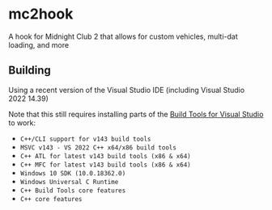 # mc2hook
A hook for Midnight Club 2 that allows for custom vehicles, multi-dat loading, and more

## Building
Using a recent version of the Visual Studio IDE (including Visual Studio 2022 14.39)

Note that this still requires installing parts of the [Build Tools for Visual Studio](https://visualstudio.microsoft.com/downloads/#build-tools-for-visual-studio-2022) to work:

- `C++/CLI support for v143 build tools` 
- `MSVC v143 - VS 2022 C++ x64/x86 build tools`
- `C++ ATL for latest v143 build tools (x86 & x64)`
- `C++ MFC for latest v143 build tools (x86 & x64)`
- `Windows 10 SDK (10.0.18362.0)`
- `Windows Universal C Runtime`
- `C++ Build Tools core features`
- `C++ core features`
